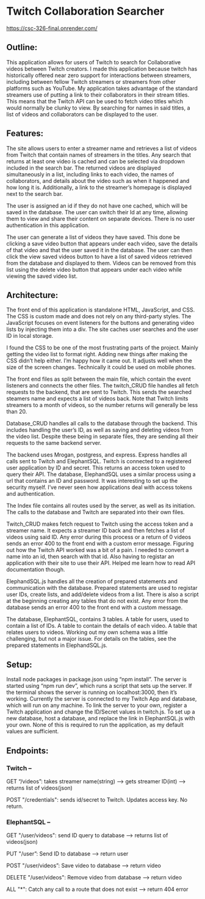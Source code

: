 # Twitch Collaboration Searcher

https://csc-326-final.onrender.com/

## Outline:
This application allows for users of Twitch to search for Collaborative videos between Twitch creators. I made this application because twitch has historically offered near zero support for interactions between streamers, including between fellow Twitch streamers or streamers from other platforms such as YouTube. My application takes advantage of the standard streamers use of putting a link to their collaborators in their stream titles. This means that the Twitch API can be used to fetch video titles which would normally be clunky to view. By searching for names in said titles, a list of videos and collaborators can be displayed to the user.

## Features:
The site allows users to enter a streamer name and retrieves a list of videos from Twitch that contain names of streamers in the titles. Any search that returns at least one video is cached and can be selected via dropdown included in the search bar. The returned videos are displayed simultaneously in a list, including links to each video, the names of collaborators, and details about the video such as when it happened and how long it is. Additionally, a link to the streamer’s homepage is displayed next to the search bar.

The user is assigned an id if they do not have one cached, which will be saved in the database. The user can switch their Id at any time, allowing them to view and share their content on separate devices. There is no user authentication in this application.

The user can generate a list of videos they have saved. This done be clicking a save video button that appears under each video, save the details of that video and that the user saved it in the database. The user can then click the view saved videos button to have a list of saved videos retrieved from the database and displayed to them. Videos can be removed from this list using the delete video button that appears under each video while viewing the saved video list.

## Architecture:
The front end of this application is standalone HTML, JavaScript, and CSS. The CSS is custom made and does not rely on any third-party styles. The JavaScript focuses on event listeners for the buttons and generating video lists by injecting them into a div. The site caches user searches and the user ID in local storage. 

I found the CSS to be one of the most frustrating parts of the project. Mainly getting the video list to format right. Adding new things after making the CSS didn’t help either. I’m happy how it came out. It adjusts well when the size of the screen changes. Technically it could be used on mobile phones.

The front end files as split between the main file, which contain the event listeners and connects the other files. The twitch_CRUD file handles all fetch requests to the backend, that are sent to Twitch. This sends the searched steamers name and expects a list of videos back. Note that Twitch limits streamers to a month of videos, so the number returns will generally be less than 20.

Database_CRUD handles all calls to the database through the backend. This includes handling the user’s ID, as well as saving and deleting videos from the video list. Despite these being in separate files, they are sending all their requests to the same backend server.

The backend uses Mrogan, postgress, and express. Express handles all calls sent to Twitch and ElephantSQL. Twitch is connected to a registered user application by ID and secret. This returns an access token used to query their API. The database, ElephandSQL uses a similar process using a url that contains an ID and password. It was interesting to set up the security myself. I’ve never seen how applications deal with access tokens and authentication.

The Index file contains all routes used by the server, as well as its initiation. The calls to the database and Twitch are separated into their own files. 

Twitch_CRUD makes fetch request to Twitch using the access token and a streamer name. It expects a streamer ID back and then fetches a list of videos using said ID. Any error during this process or a return of 0 videos sends an error 400 to the front end with a custom error message. Figuring out how the Twitch API worked was a bit of a pain. I needed to convert a name into an id, then search with that id. Also having to registar an application with their site to use their API. Helped me learn how to read API documentation though.

ElephandSQL.js handles all the creation of prepared statements and communication with the database. Prepared statements are used to registar user IDs, create lists, and add/delete videos from a list. There is also a script at the beginning creating any tables that do not exist. Any error from the database sends an error 400 to the front end with a custom message.

The database, ElephantSQL, contains 3 tables. A table for users, used to contain a list of IDs. A table to contain the details of each video. A table that relates users to videos. Working out my own schema was a little challenging, but not a major issue. For details on the tables, see the prepared statements in ElephandSQL.js.

## Setup:
Install node packages in package.json using “npm install”. The server is started using “npm run dev”, which runs a script that sets up the server. If the terminal shows the server is running on localhost:3000, then it’s working. Currently the server is connected to my Twitch App and database, which will run on any machine. To link the server to your own, register a Twitch application and change the ID/Secret values in twitch.js. To set up a new database, host a database, and replace the link in ElephantSQL.js with your own. None of this is required to run the application, as my default values are sufficient.

## Endpoints:

### Twitch – 
GET “/videos”: takes streamer name(string) --> gets streamer ID(int) --> returns list of videos(json)

POST "/credentials": sends id/secret to Twitch. Updates access key. No return.

### ElephantSQL –
GET "/user/videos": send ID query to database --> returns list of videos(json)

PUT "/user”: Send ID to database --> return user

POST "/user/videos”: Save video to database --> return video

DELETE "/user/videos": Remove video from database --> return video

ALL "*": Catch any call to a route that does not exist --> return 404 error
